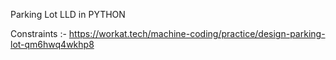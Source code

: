 Parking Lot LLD in PYTHON 

Constraints :- https://workat.tech/machine-coding/practice/design-parking-lot-qm6hwq4wkhp8
